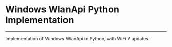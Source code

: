 # Windows WlanApi Python Implementation
----
Implementation of Windows WlanApi in Python, with WiFi 7 updates.